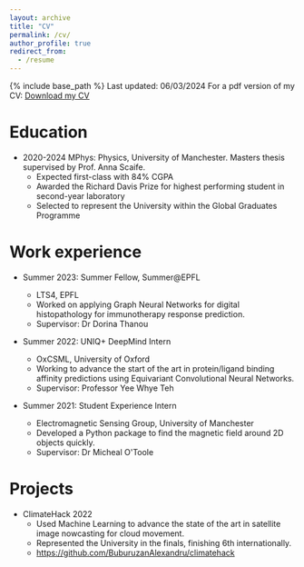 ```yaml
---
layout: archive
title: "CV"
permalink: /cv/
author_profile: true
redirect_from:
  - /resume
---
```


{% include base_path %}
Last updated: 06/03/2024
For a pdf version of my CV: [Download my CV](aavashsubedi.github.io/files/SUBEDI_CV.pdf)

Education
======
* 2020-2024 MPhys: Physics, University of Manchester. Masters thesis supervised by Prof. Anna Scaife.
  * Expected first-class with 84% CGPA
  * Awarded the Richard Davis Prize for highest performing student in second-year laboratory
  * Selected to represent the University within the Global Graduates Programme

Work experience
======
* Summer 2023: Summer Fellow, Summer@EPFL
  * LTS4, EPFL
  * Worked on applying Graph Neural Networks for digital histopathology for immunotherapy response prediction.
  * Supervisor: Dr Dorina Thanou

* Summer 2022: UNIQ+ DeepMind Intern
  * OxCSML, University of Oxford
  * Working to advance the start of the art in protein/ligand binding affinity predictions using Equivariant Convolutional Neural Networks.
  * Supervisor: Professor Yee Whye Teh

* Summer 2021: Student Experience Intern
  * Electromagnetic Sensing Group, University of Manchester
  * Developed a Python package to find the magnetic field around 2D objects quickly. 
  * Supervisor: Dr Micheal O'Toole

Projects
======
* ClimateHack 2022
  * Used Machine Learning to advance the state of the art in satellite image nowcasting for cloud movement.
  * Represented the University in the finals, finishing 6th internationally. 
  * https://github.com/BuburuzanAlexandru/climatehack
